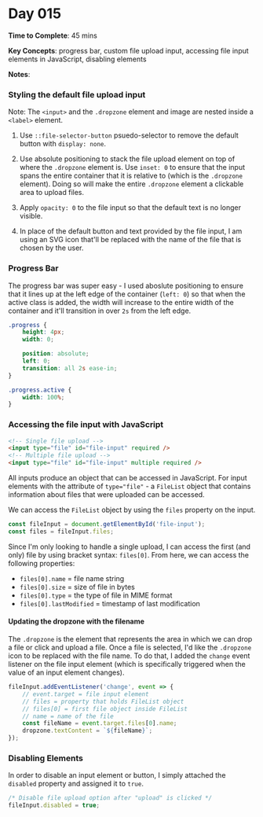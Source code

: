 # Day 015

**Time to Complete**: 45 mins

**Key Concepts**: progress bar, custom file upload input, accessing file input elements in JavaScript, disabling elements

**Notes**:

### Styling the default file upload input

Note: The `<input>` and the `.dropzone` element and image are nested inside a `<label>` element.

1. Use `::file-selector-button` psuedo-selector to remove the default button with `display: none`.

2. Use absolute positioning to stack the file upload element on top of where the `.dropzone` element is. Use `inset: 0` to ensure that the input spans the entire container that it is relative to (which is the `.dropzone` element). Doing so will make the entire `.dropzone` element a clickable area to upload files.

3. Apply `opacity: 0` to the file input so that the default text is no longer visible.

4. In place of the default button and text provided by the file input, I am using an SVG icon that'll be replaced with the name of the file that is chosen by the user.

### Progress Bar

The progress bar was super easy - I used aboslute positioning to ensure that it lines up at the left edge of the container (`left: 0`) so that when the active class is added, the width will increase to the entire width of the container and it'll transition in over `2s` from the left edge.

```css
.progress {
	height: 4px;
	width: 0;

	position: absolute;
	left: 0;
	transition: all 2s ease-in;
}

.progress.active {
	width: 100%;
}
```

### Accessing the file input with JavaScript

```html
<!-- Single file upload -->
<input type="file" id="file-input" required />
<!-- Multiple file upload -->
<input type="file" id="file-input" multiple required />
```

All inputs produce an object that can be accessed in JavaScript. For input elements with the attribute of `type="file"` - a `FileList` object that contains information about files that were uploaded can be accessed.

We can access the `FileList` object by using the `files` property on the input.

```javascript
const fileInput = document.getElementById('file-input');
const files = fileInput.files;
```

Since I'm only looking to handle a single upload, I can access the first (and only) file by using bracket syntax: `files[0]`. From here, we can access the following properties:

- `files[0].name` = file name string
- `files[0].size` = size of file in bytes
- `files[0].type` = the type of file in MIME format
- `files[0].lastModified` = timestamp of last modification

#### Updating the dropzone with the filename

The `.dropzone` is the element that represents the area in which we can drop a file or click and upload a file. Once a file is selected, I'd like the `.dropzone` icon to be replaced with the file name. To do that, I added the `change` event listener on the file input element (which is specifically triggered when the value of an input element changes).

```javascript
fileInput.addEventListener('change', event => {
	// event.target = file input element
	// files = property that holds FileList object
	// files[0] = first file object inside FileList
	// name = name of the file
	const fileName = event.target.files[0].name;
	dropzone.textContent = `${fileName}`;
});
```

### Disabling Elements

In order to disable an input element or button, I simply attached the `disabled` property and assigned it to `true`.

```javascript
/* Disable file upload option after "upload" is clicked */
fileInput.disabled = true;
```
